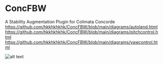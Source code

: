 # ConcFBW
A Stability Augmentation Plugin for Colimata Concorde
https://github.com/hkkhkhkhk/ConcFBW/blob/main/diagrams/autoland.html
https://github.com/hkkhkhkhk/ConcFBW/blob/main/diagrams/pitchcontrol.html
https://github.com/hkkhkhkhk/ConcFBW/blob/main/diagrams/yawcontrol.html


![alt text]([http://url/to/img.png](https://github.com/hkkhkhkhk/ConcFBW/blob/main/diagrams/autoland.html))
